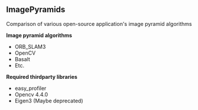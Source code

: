 ## ImagePyramids
Comparison of various open-source application's image pyramid algorithms

**Image pyramid algorithms**
- ORB_SLAM3
- OpenCV
- Basalt
- Etc.

**Required thirdparty libraries**
- easy_profiler
- Opencv 4.4.0
- Eigen3 (Maybe deprecated)
